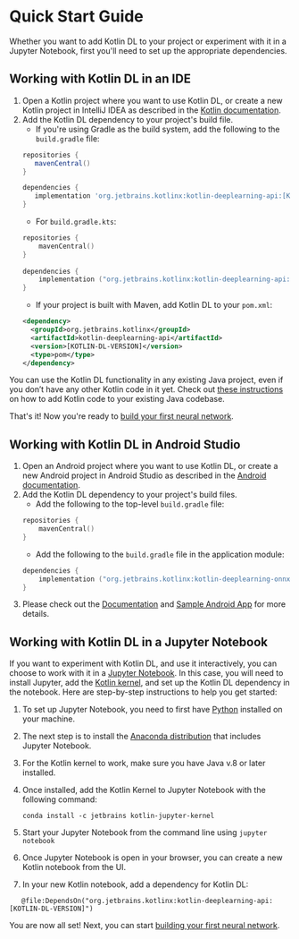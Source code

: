 # Quick Start Guide

Whether you want to add Kotlin DL to your project or experiment with it in a Jupyter Notebook, 
first you'll need to set up the appropriate dependencies.  

## Working with Kotlin DL in an IDE
1. Open a Kotlin project where you want to use Kotlin DL, or create a new Kotlin project in IntelliJ IDEA as described in the [Kotlin documentation](https://kotlinlang.org/docs/tutorials/jvm-get-started.html).
2. Add the Kotlin DL dependency to your project's build file. 
    * If you're using Gradle as the build system, add the following to the `build.gradle` file:
    ```groovy
   repositories {
       mavenCentral()
   }
   
   dependencies {
       implementation 'org.jetbrains.kotlinx:kotlin-deeplearning-api:[KOTLIN-DL-VERSION]'
   }
    ```  
   * For `build.gradle.kts`: 
   ```kotlin
   repositories {
       mavenCentral()
   }
       
   dependencies {
       implementation ("org.jetbrains.kotlinx:kotlin-deeplearning-api:[KOTLIN-DL-VERSION]")
   }
   ```   
   * If your project is built with Maven, add Kotlin DL to your `pom.xml`: 
   ```xml
   <dependency>
     <groupId>org.jetbrains.kotlinx</groupId>
     <artifactId>kotlin-deeplearning-api</artifactId>
     <version>[KOTLIN-DL-VERSION]</version>
     <type>pom</type>
   </dependency>
   ```
 
You can use the Kotlin DL functionality in any existing Java project, even if you don’t have any other Kotlin code in it yet. 
Check out [these instructions](https://kotlinlang.org/docs/tutorials/mixing-java-kotlin-intellij.html#adding-kotlin-source-code-to-an-existing-java-project) 
on how to add Kotlin code to your existing Java codebase. 
  
That's it! Now you're ready to [build your first neural network](create_your_first_nn.md). 

## Working with Kotlin DL in Android Studio
1. Open an Android project where you want to use Kotlin DL, or create a new Android project in Android Studio as described in the [Android documentation](https://developer.android.com/training/basics/firstapp).
2. Add the Kotlin DL dependency to your project's build files. 
    * Add the following to the top-level `build.gradle` file:
   ```kotlin
   repositories {
       mavenCentral()
   }
   ```
   * Add the following to the `build.gradle` file in the application module:
   ```kotlin
   dependencies {
       implementation ("org.jetbrains.kotlinx:kotlin-deeplearning-onnx:[KOTLIN-DL-VERSION]")
   }
   ```
3. Please check out the [Documentation](https://kotlin.github.io/kotlindl/) and [Sample Android App](https://github.com/ermolenkodev/ort_mobile_demo) for more details.

## Working with Kotlin DL in a Jupyter Notebook
If you want to experiment with Kotlin DL, and use it interactively, you can choose to work with it in a [Jupyter Notebook](https://jupyter.org). 
In this case, you will need to install Jupyter, add the 
[Kotlin kernel](https://github.com/Kotlin/kotlin-jupyter), and set up the Kotlin DL dependency in the notebook. 
Here are step-by-step instructions to help you get started:

1. To set up Jupyter Notebook, you need to first have [Python](https://www.python.org/) installed on your machine. 
2. The next step is to install the [Anaconda distribution](https://www.anaconda.com/products/individual) that includes Jupyter Notebook. 
3. For the Kotlin kernel to work, make sure you have Java v.8 or later installed. 
4. Once installed, add the Kotlin Kernel to Jupyter Notebook with the following command: 

    ```conda install -c jetbrains kotlin-jupyter-kernel```
5. Start your Jupyter Notebook from the command line using `jupyter notebook`
6. Once Jupyter Notebook is open in your browser, you can create a new Kotlin notebook from the UI. 
7. In your new Kotlin notebook, add a dependency for Kotlin DL:
```
   @file:DependsOn("org.jetbrains.kotlinx:kotlin-deeplearning-api:[KOTLIN-DL-VERSION]")
```

You are now all set! Next, you can start [building your first neural network](create_your_first_nn.md).
 
